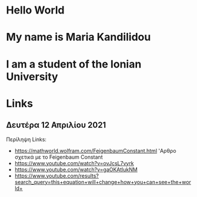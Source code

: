 # Hello World
# My name is Maria Kandilidou
# I am a student of the Ionian University
# Links 
## Δευτέρα 12 Απριλίου 2021
Περίληψη Links:

- https://mathworld.wolfram.com/FeigenbaumConstant.html 'Αρθρο σχετικά με το Feigenbaum Constant
- https://www.youtube.com/watch?v=ovJcsL7vyrk
- https://www.youtube.com/watch?v=gaOKAtlukNM
- https://www.youtube.com/results?search_query=this+equation+will+change+how+you+can+see+the+world+
